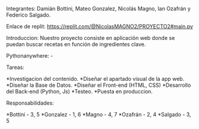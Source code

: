 Integrantes:
Damián Bottini, Mateo Gonzalez, Nicolás Magno, Ian Ozafrán y Federico Salgado.

Enlace de replit: https://replit.com/@NicolasMAGNO2/PROYECTO2#main.py

Introduccion:
Nuestro proyecto consiste en aplicación web donde se puedan buscar recetas en función de ingredientes clave.

Pythonanywhere: -

Tareas:

*Investigacion del contenido.
*Diseñar el apartado visual de la app web.
*Diseñar la Base de Datos.
*Diseñar el Front-end (HTML, CSS)
*Desarrollo del Back-end (Python, Js)
*Testeo.
*Puesta en produccion.

Responsabilidades:

*Bottini - 3, 5
*Gonzalez - 1, 6
*Magno - 4, 7
*Ozafrán - 2, 4
*Salgado - 3, 5
